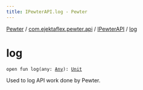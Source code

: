 ```yaml
---
title: IPewterAPI.log - Pewter
---
```


[Pewter](../../index.html) / [com.ejektaflex.pewter.api](../index.html) / [IPewterAPI](index.html) / [log](./log.html)

# log

`open fun log(any: `[`Any`](https://kotlinlang.org/api/latest/jvm/stdlib/kotlin/-any/index.html)`): `[`Unit`](https://kotlinlang.org/api/latest/jvm/stdlib/kotlin/-unit/index.html)

Used to log API work done by Pewter.


